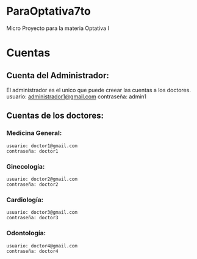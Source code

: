 # ParaOptativa7to
Micro Proyecto para la materia Optativa I


# Cuentas
## Cuenta del Administrador:
El administrador es el unico que puede creear las cuentas a los doctores.
    usuario: administrador1@gmail.com
    contraseña: admin1

## Cuentas de los doctores:
### Medicina General:
    usuario: doctor1@gmail.com
    contraseña: doctor1
### Ginecología:
    usuario: doctor2@gmail.com
    contraseña: doctor2
### Cardiología:
    usuario: doctor3@gmail.com
    contraseña: doctor3
### Odontología:
    usuario: doctor4@gmail.com
    contraseña: doctor4